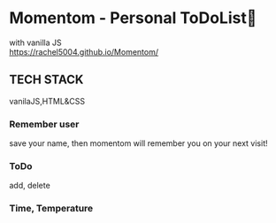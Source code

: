 # Momentom - Personal ToDoList🌿
with vanilla JS<br>
https://rachel5004.github.io/Momentom/
## TECH STACK
 vanilaJS,HTML&CSS

### Remember user
save your name, then momentom will remember you on your next visit!
### ToDo
add, delete
### Time, Temperature
